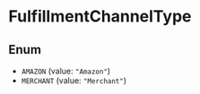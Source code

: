 # FulfillmentChannelType

## Enum

* `AMAZON` (value: `"Amazon"`)
* `MERCHANT` (value: `"Merchant"`)
